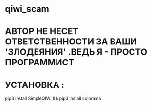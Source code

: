 
# qiwi_scam
  # АВТОР НЕ НЕСЕТ ОТВЕТСТВЕННОСТИ ЗА ВАШИ 'ЗЛОДЕЯНИЯ' .ВЕДЬ Я - ПРОСТО ПРОГРАММИСТ
# УСТАНОВКА :
pip3 install SimpleQIWI && pip3 install colorama

